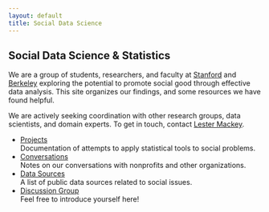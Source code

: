 ```yaml
---
layout: default
title: Social Data Science
---
```

Social Data Science & Statistics
--------------------------------

We are a group of students, researchers, and faculty at <a href="http://stats-for-good.stanford.edu/">Stanford</a> and <a href="http://dlab.berkeley.edu/">Berkeley</a> exploring the potential to promote social good through effective data analysis. This site organizes our findings, and some resources we have found helpful.

We are actively seeking coordination with other research groups, data scientists, and domain experts. To get in touch, contact [Lester Mackey](mailto:lmackey@stanford.edu).

- [Projects](/projects.html)<br>Documentation of attempts to apply statistical tools to social problems.
- [Conversations](/conversations.html)<br>Notes on our conversations with nonprofits and other organizations.
- [Data Sources](/data.html)<br>A list of public data sources related to social issues.
- [Discussion Group](https://groups.google.com/forum/#!forum/ds4-social-good)<br>Feel free to introduce yourself here!
